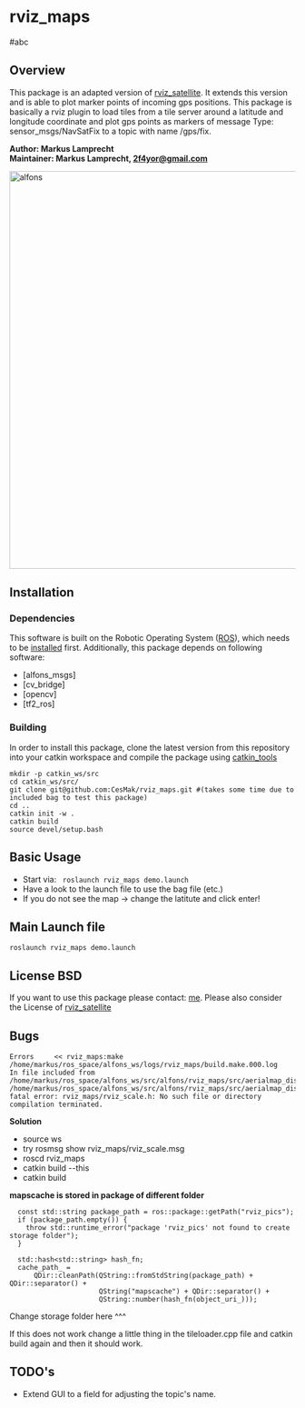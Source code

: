 # rviz_maps
#abc
## Overview

This package is an adapted version of [rviz_satellite](https://github.com/gareth-cross/rviz_satellite). It extends this version and is able to plot marker points of incoming gps positions. This package is basically a rviz plugin to load tiles from a tile server around a latitude and longitude coordinate and plot gps points as markers of message Type: sensor_msgs/NavSatFix to a topic with name /gps/fix.

**Author: Markus Lamprecht<br />
Maintainer: Markus Lamprecht, 2f4yor@gmail.com<br />**

<img alt="alfons" src="data/demo.png" width="700">

## Installation

### Dependencies

This software is built on the Robotic Operating System ([ROS]), which needs to be [installed](http://wiki.ros.org) first. Additionally, this package depends on following software:

- [alfons_msgs]
- [cv_bridge]
- [opencv]
- [tf2_ros]

### Building

In order to install this package, clone the latest version from this repository into your catkin workspace and compile the package using [catkin_tools](https://catkin-tools.readthedocs.io/en/latest/)

``` 
mkdir -p catkin_ws/src
cd catkin_ws/src/
git clone git@github.com:CesMak/rviz_maps.git #(takes some time due to included bag to test this package)
cd ..
catkin init -w .
catkin build
source devel/setup.bash
```

## Basic Usage

- Start via: ``` roslaunch rviz_maps demo.launch``` 
- Have a look to the launch file to use the bag file (etc.)
- If you do not see the map -> change the latitute and click enter!

## Main Launch file

``` 
roslaunch rviz_maps demo.launch
``` 

## License BSD
If you want to use this package please contact: [me](https://simact.de/about_me).
Please also consider the License of [rviz_satellite](https://github.com/gareth-cross/rviz_satellite)

## Bugs 
``` 
Errors     << rviz_maps:make /home/markus/ros_space/alfons_ws/logs/rviz_maps/build.make.000.log
In file included from /home/markus/ros_space/alfons_ws/src/alfons/rviz_maps/src/aerialmap_display.cpp:38:0:
/home/markus/ros_space/alfons_ws/src/alfons/rviz_maps/src/aerialmap_display.h:20:53: fatal error: rviz_maps/rviz_scale.h: No such file or directory
compilation terminated.
``` 

**Solution**

* source ws
* try rosmsg show rviz_maps/rviz_scale.msg
* roscd rviz_maps
* catkin build --this
* catkin build

**mapscache is stored in package of different folder**
``` 
  const std::string package_path = ros::package::getPath("rviz_pics");
  if (package_path.empty()) {
    throw std::runtime_error("package 'rviz_pics' not found to create storage folder");
  }

  std::hash<std::string> hash_fn;
  cache_path_ =
      QDir::cleanPath(QString::fromStdString(package_path) + QDir::separator() +
                      QString("mapscache") + QDir::separator() +
                      QString::number(hash_fn(object_uri_)));
``` 

Change storage folder here ^^^

If this does not work change a little thing in the tileloader.cpp file and catkin build again and then it should work.


## TODO's

- Extend GUI to a field for adjusting the topic's name.


[ROS]: http://www.ros.org
[rviz]: http://wiki.ros.org/rviz
[grid_map_msg/GridMap]: https://github.com/anybotics/grid_map/blob/master/grid_map_msg/msg/GridMap.msg
[sensor_msgs/PointCloud2]: http://docs.ros.org/api/sensor_msgs/html/msg/PointCloud2.html
[geometry_msgs/PoseWithCovarianceStamped]: http://docs.ros.org/api/geometry_msgs/html/msg/PoseWithCovarianceStamped.html
[tf/tfMessage]: http://docs.ros.org/kinetic/api/tf/html/msg/tfMessage.html
[std_srvs/Empty]: http://docs.ros.org/api/std_srvs/html/srv/Empty.html
[grid_map_msg/GetGridMap]: https://github.com/anybotics/grid_map/blob/master/grid_map_msg/srv/GetGridMap.srv
[grid_map_msgs/ProcessFile]: https://github.com/ANYbotics/grid_map/blob/master/grid_map_msgs/srv/ProcessFile.srv
